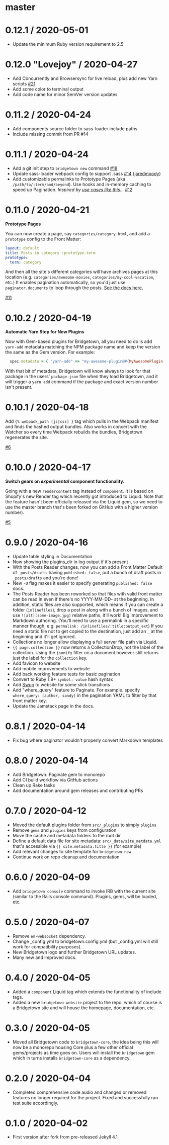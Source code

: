 # master

# 0.12.1 / 2020-05-01

* Update the minimum Ruby version requirement to 2.5

# 0.12.0 "Lovejoy" / 2020-04-27

* Add Concurrently and Browsersync for live reload, plus add new Yarn scripts [#21](https://github.com/bridgetownrb/bridgetown/pull/21)
* Add some color to terminal output
* Add code name for minor SemVer version updates

# 0.11.2 / 2020-04-24

* Add components source folder to sass-loader include paths
* Include missing commit from PR #14

# 0.11.1 / 2020-04-24

* Add a git init step to `bridgetown new` command [#18](https://github.com/bridgetownrb/bridgetown/pull/18)
* Update sass-loader webpack config to support .sass [#14](https://github.com/bridgetownrb/bridgetown/pull/14) ([jaredmoody](https://github.com/jaredmoody)) 
* Add customizable permalinks to Prototype Pages (aka `/path/to/:term/and/beyond`). Use hooks and in-memory caching to speed up Pagination. _Inspired by [use cases like this](https://annualbeta.com/blog/dynamic-social-sharing-images-with-eleventy/)…_ [#12](https://github.com/bridgetownrb/bridgetown/pull/12)

# 0.11.0 / 2020-04-21

**Prototype Pages**

You can now create a page, say `categories/category.html`, and add a `prototype` config
to the Front Matter:

```yaml
layout: default
title: Posts in category :prototype-term
prototype:
  term: category
```

And then all the site's different categories will have archives pages at this location
(e.g. `categories/awesome-movies`, `categories/my-cool-vacation`, etc.) It enables
pagination automatically, so you'd just use `paginator.documents` to loop through the
posts. [See the docs here.](https://www.bridgetown.com/docs/prototype-pages)

[#11](https://github.com/bridgetownrb/bridgetown/pull/11)

# 0.10.2 / 2020-04-19

**Automatic Yarn Step for New Plugins**

Now with Gem-based plugins for Bridgetown, all you need to do is add `yarn-add`
metadata matching the NPM package name and keep the version the same as the Gem
version. For example:

```ruby
  spec.metadata = { "yarn-add" => "my-awesome-plugin@#{MyAwesomePlugin::VERSION}" }
```

With that bit of metadata, Bridgetown will know always to look for that package in
the users' `package.json` file when they load Bridgetown, and it will trigger a
`yarn add` command if the package and exact version number isn't present.

# 0.10.1 / 2020-04-18

Add `{% webpack_path [js|css] }` tag which pulls in the Webpack manifest and finds
the hashed output bundles. Also works in concert with the Watcher so every time
Webpack rebuilds the bundles, Bridgetown regenerates the site.

[#6](https://github.com/bridgetownrb/bridgetown/pull/6)

# 0.10.0 / 2020-04-17

**Switch gears on _experimental_ component functionality.**

Going with a new `rendercontent` tag instead of `component`. It is based on
Shopify's new Render tag which recently got introduced to Liquid. Note that the
feature hasn't been officially released via the Liquid gem, so we need to use the
master branch that's been forked on GitHub with a higher version number).

[#5](https://github.com/bridgetownrb/bridgetown/pull/5)

# 0.9.0 / 2020-04-16

  * Update table styling in Documentation
  * Now showing the plugins_dir in log output if it's present
  * With the Posts Reader changes, now you can add a Front Matter Default of
    `_posts/drafts` having `published: false`, put a bunch of draft posts in
    `_posts/drafts` and you're done!
  * New `-U` flag makes it easier to specify generating `published: false` docs.
  * The Posts Reader has been reworked so that files with valid front matter can
    be read in even if there's no YYYY-MM-DD- at the beginning. In addition, static
    files are also supported, which means if you can create a folder (`inlinefiles`),
    drop a post in along with a bunch of images, and use `![alt](some-image.jpg)`
    relative paths, it'll work! Big improvement to Markdown authoring. (You'll need
    to use a permalink in a specific manner though, e.g.
    `permalink: /inlinefiles/:title:output_ext`)
    If you need a static file not to get copied to the destination, just add an
    `_` at the beginning and it'll get ignored.
  * Collections no longer allow displaying a full server file path via Liquid.
  * `{{ page.collection }}` now returns a CollectionDrop, not the label of
    the collection. Using the `jsonify` filter on a document however still returns
    just the label for the `collection` key.
  * Add favicon to website
  * Add mobile improvements to website
  * Add back working feature tests for basic pagination
  * Convert to Ruby 1.9+ `symbol: value` hash syntax
  * Add [Swup](https://swup.js.org) to website for some slick transitions
  * Add "where_query" feature to Paginate. For example. specify `where_query: [author, sandy]` in the pagination YAML to filter by that front matter key.
  * Update the Jamstack page in the docs.

# 0.8.1 / 2020-04-14

  * Fix bug where paginator wouldn't properly convert Markdown templates

# 0.8.0 / 2020-04-14

  * Add Bridgetown::Paginate gem to monorepo
  * Add CI build workflow via GitHub actions
  * Clean up Rake tasks
  * Add documentation around gem releases and contributing PRs

# 0.7.0 / 2020-04-12

  * Moved the default plugins folder from `src/_plugins` to simply `plugins`
  * Remove `gems` and `plugins` keys from configuration
  * Move the cache and metadata folders to the root dir
  * Define a default data file for site metadata: `src/_data/site_metdata.yml`
    that's accessible via `{{ site.metadata.title }}` (for example)
  * Add relevant changes to site template for `bridgetown new`
  * Continue work on repo cleanup and documentation

# 0.6.0 / 2020-04-09

  * Add `bridgetown console` command to invoke IRB with the current site (similar to the Rails console command). Plugins, gems, will be loaded, etc.

# 0.5.0 / 2020-04-07

  * Remove `em-websocket` dependency.
  * Change _config.yml to bridgetown.config.yml (but _config.yml will still work for compatibility purposes).
  * New Bridgetown logo and further Bridgetown URL updates.
  * Many new and improved docs.

# 0.4.0 / 2020-04-05

  * Added a `component` Liquid tag which extends the functionality of include tags.
  * Added a new `bridgetown-website` project to the repo, which of course is a Bridgetown site and will house the homepage, documentation, etc.

# 0.3.0 / 2020-04-05

  * Moved all Bridgetown code to `bridgetown-core`, the idea being this will now be a monorepo housing Core plus a few other official gems/projects as time goes on. Users will install the `bridgetown` gem which in turns installs `bridgetown-core` as a dependency.

# 0.2.0 / 2020-04-04

  * Completed comprehensive code audio and changed or removed features no
    longer required for the project. Fixed and successfully ran test suite
    accordingly.

# 0.1.0 / 2020-04-02

  * First version after fork from pre-released Jekyll 4.1
